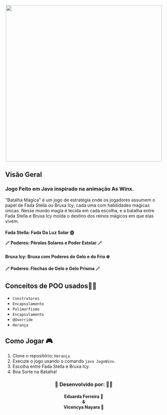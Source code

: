 <div align="center">
<img src="https://github.com/ferreirabatistamariaeduarda/Projeto-Jogo-de-Fadinhas/assets/127043761/077c25c5-d7c1-4e93-9ec0-0f1c77cad96d" width="500px" >
</div>

<h2>Visão Geral</h2>
<h3>Jogo Feito em Java inspirado na animação As Winx.</h3>

<p>"Batalha Mágica" é um jogo de estratégia onde os jogadores assumem o papel de Fada Stella ou Bruxa Icy, cada uma com habilidades mágicas únicas. Nesse mundo magia é tecida em cada escolha, e a batalha entre Fada Stella e Bruxa Icy molda o destino dos reinos mágicos em que elas vivem.</p>


<h4>Fada Stella: Fada Da Luz Solar 🌞
 <p>🪄 Poderes: Pérolas Solares e Poder Estelar 🪄</p>
</h4>

<h4>Bruxa Icy: Bruxa com Poderes do Gelo e do Frio ❄️
 <p>🪄 Poderes: Flechas de Gelo e Gelo Prisma 🪄</p>
</h4>

<h2>Conceitos de POO usados🧑‍💻</h2>

- `Construtores`
- `Encapsulamento`
- `Polimorfismo`
- `Encapsulamento`
- `@Override`
- `Herança`

<h2 align="start">Como Jogar 🎮</h2>

1. Clone o repositório: `Herança`
2. Execute o jogo usando o comando `java JogoWinx`.
3. Escolha entre Fada Stella e Bruxa Icy.
5. Boa Sorte na Batalha!

<div align="center"><h3>🔧 Desenvolvido por: 👩‍💻</h3>
<h4>
 Eduarda Ferreira 🌺
 <br> & <br>
 Vicencya Nayara 🌻
</h4>
</div>



